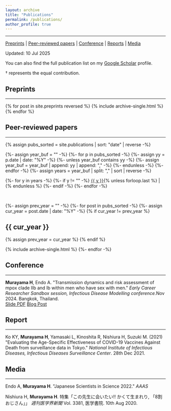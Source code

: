 ```yaml
---
layout: archive
title: "Publications"
permalink: /publications/
author_profile: true
---
```


***
[Preprints](#pp) | [Peer-reviewed papers](#pr) | [Conference](#conf) | [Reports](#rp) | [Media](#md)
<br>

Updated: 10 Jul 2025

You can also find the full publication list on my [Google Scholar](https://scholar.google.com/citations?user=Kl-eyskAAAAJ&hl=en) profile.

† represents the equal contribution.


## <a name="pp"></a>Preprints
***

{% for post in site.preprints reversed %}
  {% include archive-single.html %}
{% endfor %}

## <a name="pr"></a>Peer-reviewed papers
***

{% assign pubs_sorted = site.publications | sort: "date" | reverse -%}

{%- assign year_buf = "" -%}
{%- for p in pubs_sorted -%}
  {%- assign yy = p.date | date: "%Y" -%}
  {%- unless year_buf contains yy -%}
    {%- assign year_buf = year_buf | append: yy | append: "," -%}
  {%- endunless -%}
{%- endfor -%}
{%- assign years = year_buf | split: "," | sort | reverse -%}

{%- for y in years -%}
  {%- if y != "" -%}
    <a href="#y{{ y }}">{{ y }}</a>{% unless forloop.last %} | {% endunless %}
  {%- endif -%}
{%- endfor -%}

<br>

{%- assign prev_year = "" -%}
{%- for post in pubs_sorted -%}
  {%- assign cur_year = post.date | date: "%Y" -%}
  {% if cur_year != prev_year %}
<h2 id="y{{ cur_year }}">{{ cur_year }}</h2>
{% assign prev_year = cur_year %}
  {% endif %}

  {% include archive-single.html %}
{%- endfor -%}

## <a name="conf"></a>Conference
***

<b>Murayama H</b>, Endo A. &quot;Transmission dynamics and risk assessment of mpox clade IIb and Ib within men who have sex with men.&quot; <i>Early Career Researcher Sandbox session, Infectious Disease Modelling conference.</i>Nov 2024. Bangkok, Thailand. <br/>
[Slide PDF](/files/slide/Session_351_Hiroaki_Murayama.pdf)
[Blog Post](/posts/2024/11/blog-post-4/)
## <a name="rp"></a>Report
***

Ko KY, <b>Murayama H</b>, Yamasaki L, Kinoshita R, Nishiura H, Suzuki M. (2021) &quot;Evaluating the Age-Specific Effectiveness of COVID-19 Vaccines Against Death from surveillance data in Tokyo.&quot; <i>National Institute of Infectious Diseases, Infectious Diseases Surveillance Center</i>. 28th Dec 2021. <br/>
<a href="https://www.niid.go.jp/niid/ja/2019-ncov/2484-idsc/10873-covid19-65.html" target="_blank"><i class="fas fa-fw fa-link zoom" aria-hidden="true"></i></a>

## <a name="md"></a>Media
***

Endo A, <b>Murayama H</b>. &quot;Japanese Scientists in Science 2022.&quot; <i>AAAS</i> <br/>
<a href="https://www.asca-co.com/business/science/pdf_japanese_scientists/Science_2022.pdf" target="_blank"><i class="fas fa-fw fa-file-pdf zoom" aria-hidden="true"></i></a>

Nishiura H, <b>Murayama H</b>. 特集「この先生に会いたい!! かくて生まれり, 「8割おじさん」」 <i>週刊医学界新聞</i> Vol. 3381, 医学書院. 10th Aug 2020. <br/>
<a href="https://www.igaku-shoin.co.jp/paper/archive/y2020/PA03383_01" target="_blank"><i class="fas fa-fw fa-link zoom" aria-hidden="true"></i></a>
